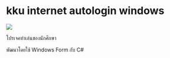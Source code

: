 # kku internet autologin windows

![](https://i.imgur.com/0JgIgiu.png)

โปรเจคทำเล่นของนักศึกษา


พัฒนาโดยใช้ Windows Form กับ C#
